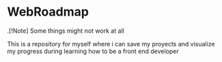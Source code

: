 # WebRoadmap

.[!Note]
Some things might not work at all

This is a repository for myself where i can save my proyects and visualize my progress during learning how to be a front end developer
